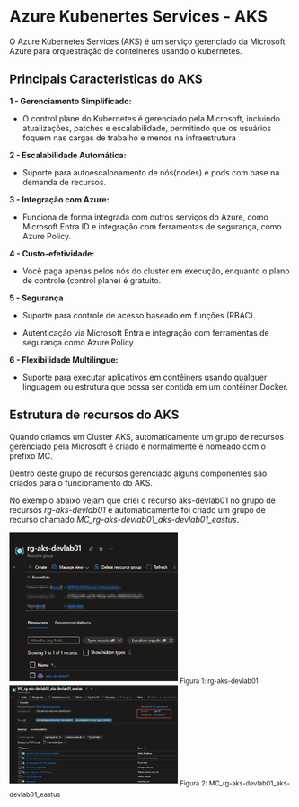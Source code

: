 # Azure Kubenertes Services - AKS

 O Azure Kubernetes Services (AKS) é um serviço gerenciado da Microsoft Azure para orquestração de conteineres usando o kubernetes.

## Principais Caracteristicas do AKS

 **1 - Gerenciamento Simplificado:**

 - O control plane do Kubernetes é gerenciado pela Microsoft, incluindo atualizações, patches e escalabilidade, permitindo que os usuários foquem nas cargas de trabalho e menos na infraestrutura

**2 - Escalabilidade Automática:**

- Suporte para autoescalonamento de nós(nodes) e pods com base na demanda de recursos.

**3 - Integração com Azure:**

- Funciona de forma integrada com outros serviços do Azure, como Microsoft Entra ID e integração com ferramentas de segurança, como Azure Policy.

**4 - Custo-efetividade:**

- Você paga apenas pelos nós do cluster em execução, enquanto o plano de controle (control plane) é gratuito.

**5 - Segurança**

- Suporte para controle de acesso baseado em funções (RBAC).

- Autenticação via Microsoft Entra e integração com ferramentas de segurança como Azure Policy

**6 - Flexibilidade Multilingue:**

- Suporte para executar aplicativos em contêiners usando qualquer linguagem ou estrutura que possa ser contida em um contêiner Docker.

## Estrutura de recursos do AKS

Quando criamos um Cluster AKS, automaticamente um grupo de recursos gerenciado pela Microsoft é criado e normalmente é nomeado com o prefixo MC.

Dentro deste grupo de recursos gerenciado alguns componentes são criados para o funcionamento do AKS.

No exemplo abaixo vejam que criei o recurso aks-devlab01 no grupo de recursos *rg-aks-devlab01* e automaticamente foi criado um grupo de recurso chamado *MC_rg-aks-devlab01_aks-devlab01_eastus*. 

<img src="images/rg-aks.png" alt="rg-aks-devlab01" style="width:300px; height:auto;">
<sub>Figura 1: rg-aks-devlab01</sub>

<img src="images/mc-rg-aks.png" alt="MC_rg-aks-devlab01_aks-devlab01_eastus" style="width:300px; height:auto;">
<sub>Figura 2: MC_rg-aks-devlab01_aks-devlab01_eastus</sub>

